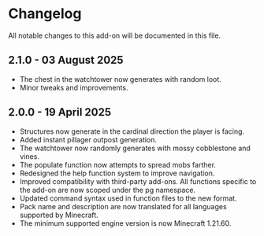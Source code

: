 # Changelog

All notable changes to this add-on will be documented in this file.

## 2.1.0 - 03 August 2025

- The chest in the watchtower now generates with random loot.
- Minor tweaks and improvements.

## 2.0.0 - 19 April 2025

- Structures now generate in the cardinal direction the player is facing.
- Added instant pillager outpost generation.
- The watchtower now randomly generates with mossy cobblestone and vines.
- The populate function now attempts to spread mobs farther.
- Redesigned the help function system to improve navigation.
- Improved compatibility with third-party add-ons. All functions specific to the add-on are now scoped under the pg namespace.
- Updated command syntax used in function files to the new format.
- Pack name and description are now translated for all languages supported by Minecraft.
- The minimum supported engine version is now Minecraft 1.21.60.
